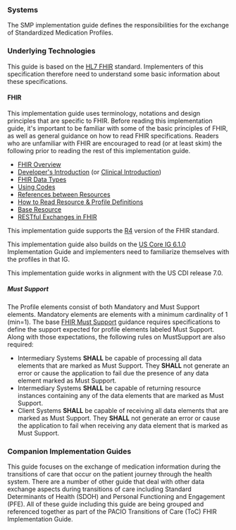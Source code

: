 
### Systems
The SMP implementation guide defines the responsibilities for the exchange of Standardized Medication Profiles.

### Underlying Technologies
This guide is based on the [HL7 FHIR]({{site.data.fhir.path}}index.html) standard.  Implementers of this specification therefore need to understand some basic information about these specifications.

#### FHIR
This implementation guide uses terminology, notations and design principles that are
specific to FHIR.  Before reading this implementation guide, it's important to be familiar with some of the basic principles of FHIR, as well as general guidance on how to read FHIR specifications.  Readers who are unfamiliar with FHIR are encouraged to read (or at least skim) the following prior to reading the rest of this implementation guide.

* [FHIR Overview]({{site.data.fhir.path}}overview.html)
* [Developer's Introduction]({{site.data.fhir.path}}overview-dev.html) (or [Clinical Introduction]({{site.data.fhir.path}}overview-clinical.html))
* [FHIR Data Types]({{site.data.fhir.path}}datatypes.html)
* [Using Codes]({{site.data.fhir.path}}terminologies.html)
* [References between Resources]({{site.data.fhir.path}}references.html)
* [How to Read Resource & Profile Definitions]({{site.data.fhir.path}}formats.html)
* [Base Resource]({{site.data.fhir.path}}resource.html)
* [RESTful Exchanges in FHIR]({{site.data.fhir.path}}http.html)

This implementation guide supports the [R4]({{site.data.fhir.path}}index.html) version of the FHIR standard.

This implementation guide also builds on the [US Core IG 6.1.0](https://hl7.org/fhir/us/core/STU6.1/index.html) Implementation Guide and implementers need to familiarize themselves with the profiles in that IG.

This implementation guide works in alignment with the US CDI release 7.0.

##### Must Support
The Profile elements consist of both Mandatory and Must Support elements. Mandatory elements are elements with a minimum cardinality of 1 (min=1). The base [FHIR Must Support]({{site.data.fhir.path}}profiling.html#mustsupport) guidance requires specifications to define the support expected for profile elements labeled Must Support.  Along with those expectations, the following rules on MustSupport are also required:

* Intermediary Systems **SHALL** be capable of processing all data elements that are marked as Must Support.  They **SHALL** not generate an error or cause the application to fail due the presence of any data element marked as Must Support.
* Intermediary Systems **SHALL** be capable of returning resource instances containing any of the data elements that are marked as Must Support.
* Client Systems **SHALL** be capable of receiving all data elements that are marked as Must Support.  They **SHALL** not generate an error or cause the application to fail when receiving any data element that is marked as Must Support.

### Companion Implementation Guides

This guide focuses on the exchange of medication information during the transitions of care that occur on the patient journey through the health system. There are a number of other guide that deal with other data exchange aspects during transitions of care including Standard Determinants of Health (SDOH) and Personal Functioning and Engagement (PFE). All of these guide including this guide are being grouped and referenced together as part of the PACIO Transitions of Care (ToC) FHIR Implementation Guide.